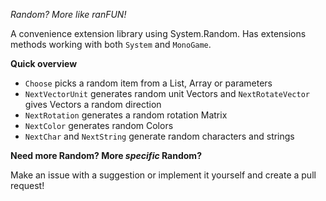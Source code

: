 *Random? More like ranFUN!*

A convenience extension library using System.Random. Has extensions methods working with both `System` and `MonoGame`.


**Quick overview**
- `Choose` picks a random item from a List, Array or parameters
- `NextVectorUnit` generates random unit Vectors and `NextRotateVector` gives Vectors a random direction 
- `NextRotation` generates a random rotation Matrix
- `NextColor` generates random Colors
- `NextChar` and `NextString` generate random characters and strings

**Need more Random? More *specific* Random?**

Make an issue with a suggestion or implement it yourself and create a pull request!
